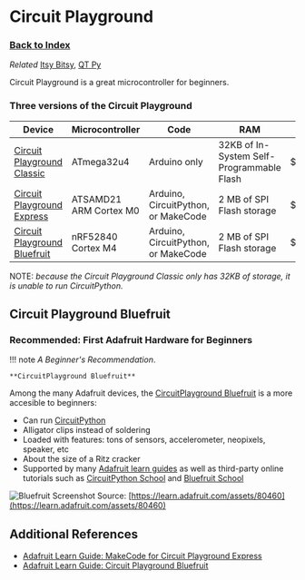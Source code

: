 
# Circuit Playground

### [Back to Index](index.md)

*Related* [Itsy Bitsy](itsy_bitsy.md), [QT Py](qt_py.md)


Circuit Playground is a great microcontroller for beginners.


### Three versions of the Circuit Playground

| Device                                                                | Microcontroller        | Code                                | RAM                                       | Cost   |
| --------------------------------------------------------------------- | ---------------------- | ----------------------------------- | ----------------------------------------- | ------ |
| [Circuit Playground Classic](https://www.adafruit.com/product/3000)   | ATmega32u4             | Arduino only                        | 32KB of In-System Self-Programmable Flash | $19.95 |
| [Circuit Playground Express](https://www.adafruit.com/product/3333)   | ATSAMD21 ARM Cortex M0 | Arduino, CircuitPython, or MakeCode | 2 MB of SPI Flash storage                 | $24.95 |
| [Circuit Playground Bluefruit](https://www.adafruit.com/product/4333) | nRF52840 Cortex M4     | Arduino, CircuitPython, or MakeCode | 2 MB of SPI Flash storage                 | $24.95 |

NOTE: *because the Circuit Playground Classic only has 32KB of storage, it is unable to run CircuitPython.*


## Circuit Playground Bluefruit
### Recommended: First Adafruit Hardware for Beginners

!!! note
    *A Beginner's Recommendation*.

    **CircuitPlayground Bluefruit**

Among the many Adafruit devices, the [CircuitPlayground Bluefruit](https://www.adafruit.com/product/4333) is a more accesible to beginners:

- Can run [CircuitPython](https://circuitpython.org)
- Alligator clips instead of soldering
- Loaded with features: tons of sensors, accelerometer, neopixels, speaker, etc
- About the size of a Ritz cracker
- Supported by many [Adafruit learn guides](https://learn.adafruit.com/adafruit-circuit-playground-bluefruit) as well as third-party online tutorials such as [CircuitPython School](https://www.youtube.com/watch?v=eU1e6xPvZEU&list=PL9VJ9OpT-IPSsQUWqQcNrVJqy4LhBjPX2) and [Bluefruit School](https://www.youtube.com/playlist?list=PL9VJ9OpT-IPRm9MhIOvnfNLe7fWYPx6ak)


![Bluefruit Screenshot](https://cdn-learn.adafruit.com/assets/assets/000/080/460/original/adafruit_products_CPB_labeled.jpg?1567626680)
Source: [https://learn.adafruit.com/assets/80460](https://learn.adafruit.com/assets/80460)


## Additional References
- [Adafruit Learn Guide: MakeCode for Circuit Playground Express](https://learn.adafruit.com/lightpaint-cplay/makecode-for-circuit-playground-express)
- [Adafruit Learn Guide: Circuit Playground Bluefruit](https://learn.adafruit.com/adafruit-circuit-playground-bluefruit)
